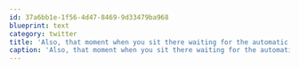 ```yaml
---
id: 37a6bb1e-1f56-4d47-8469-9d33479ba968
blueprint: text
category: twitter
title: 'Also, that moment when you sit there waiting for the automatic tap to start flowing only to realize that its not automatic.'
caption: 'Also, that moment when you sit there waiting for the automatic tap to start flowing only to realize that its not automatic.'
---
```


